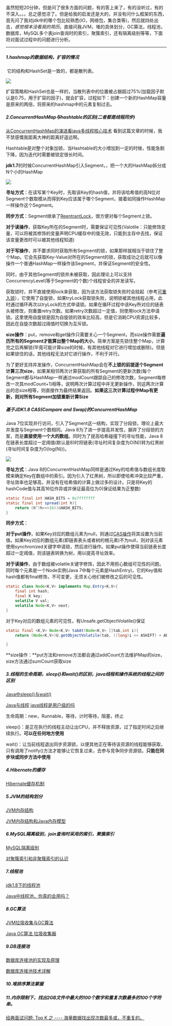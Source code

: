 虽然短短20分钟，但是问了很多方面的问题，有的答上来了，有的没听过，有的不深入。。。总之感觉凉了。但是给我的启发还是大的，并没有问什么框架的东西，首先问了我对jdk中的哪个包比较熟悉(IO，网络包，集合类等)，然后就四处出击，*感觉根本没看我的简历*。直接问我JVM，堆的具体划分，GC算法，线程池，数据库，MySQL多个表join查询时的索引，聚簇索引，还有隔离级别等等，下面将对面试过程中的问题进行分析。

---

##### 1.hashmap的数据结构，扩容的情况

​	它的结构和HashSet是一致的，都是散列表。

<img src="https://github.com/krystalics/krystalics.github.io/blob/master/_posts/img/13.png?raw=true">

​	扩容策略和HashSet也是一样的，当散列表中的位置被占据超过75%(加载因子默认是0.75，用于扩容的因子)，就会扩容，过程如下：创建一个新的HashMap容量是原来的两倍，将原来的hashmap中的元素复制过去。

##### 2.ConcurrentHashMap与hashtable的区别(二者都是线程同步)

[从ConcurrentHashMap的演进看java多线程核心技术](http://www.jasongj.com/java/concurrenthashmap/) 看到这篇文章的时候，我不禁感慨我距离大神的距离好遥远啊。

​	Hashtable是对整个对象加锁，当Hashtable的大小增加到一定的时候，性能急剧下降，因为迭代时需要被锁定很长时间。

​	**jdk1.7**的时候ConcurrentHashMap引入Segment，，把一个大的HashMap拆分成N个小的HashMap

<img src="https://github.com/krystalics/krystalics.github.io/blob/master/_posts/img/14.png?raw=true">

**寻址方式**：在读写某个Key时，先取该Key的hash值，并将该哈希值的高N位对Segment个数取模从而得到Key应该属于哪个Segment，接着如同操作HashMap一样操作这个Segment。

**同步方式**：Segment继承了[ReentrantLock](https://blog.csdn.net/lipeng_bigdata/article/details/52154637)，很方便对每个Segment上锁。

**对于读操作**，获取Key所在的Segment时，需要保证可见性(Valotile：只能修饰变量，可以将被其修饰的变量声明CPU缓存中的值无效，只能到主存中去找，保证该变量更改时可以被其他线程知道)

**对于写操作**，并不要求同时获取所有Segment的锁，如果那样就相当于锁住了整个Map。它会先获取Key-Value对所在的Segment的锁，获取成功之后就可以像操作一个普通HashMap一样操作该Segment，并保证Segment的安全性。

同时，由于其他Segment的锁并未被获取，因此理论上可以支持ConcurrencyLevel(等于Segment的个数)个线程安全的并发读写。

获取锁时，并不直接使用lock来获取，因为该方法获取锁失败时会挂起（参考[可重入锁](http://www.jasongj.com/java/multi_thread/#%E9%87%8D%E5%85%A5%E9%94%81)），它使用了自旋锁，如果tryLock获取锁失败，说明锁被其他线程占用，此时通过循环再次以tryLock的方式申请锁。如果在循环过程中该Key所对应的链表头被修改，则重置retry次数。如果retry次数超过一定值，则使用lock方法申请锁。这里使用自旋锁是因为自旋锁的效率比较高，但是它消耗CPU资源比较多，因此在自旋次数超过阈值时切换为互斥锁。

**size操作**：put，remove和get操作只需要关心一个Segment，而size操作需要**遍历所有的Segment才能算出整个Map的大小**。简单方案是先锁住整个Map，计算完之后再解锁(毕竟可能计算size的时候，有其他线程对它进行增加或删除)。但是如果锁住的话，其他线程无法对它进行操作，不利于并行。

为了更好支持并发操作，ConcurrentHashMap会在**不上锁的前提逐个Segment计算三次size**，如果某相邻两次计算获取的所有Segment的更新次数(每个Segment都与HashMap一样通过modCount跟踪自己的修改次数，Segment每修改一次其modCount+1)相等，说明两次计算过程中并无更新操作，则这两次计算出的总size相等，则直接作为最终结果返回。**如果这三次计算过程中Map有更新，则对所有Segment加锁重新计算Size**



##### 基于JDK1.8 CAS(Compare and Swap)的ConcurrentHashMap

Java 7位实现并行访问，引入了Segment这一结构，实现了分段锁，理论上最大并发度与Segment个数相同。Java 8为了进一步提高并发性，摒弃了分段锁的方案，而是**直接使用一个大的数组**。同时为了提高哈希碰撞下的寻址性能，Java 8在链表长度超过一定阈值(默认是8)时将链表(寻址时间复杂度为O(N))转为红黑树(寻址时间复杂度为O(log(N)))。

<img src="https://github.com/krystalics/krystalics.github.io/blob/master/_posts/img/15.png?raw=true">

**寻址方式**：Java 8的ConcurrentHashMap同样是通过Key的哈希值与数组长度取模来确定Key在数组中的索引。因为引入了红黑树，所以即使哈希冲突比较严重，寻址效率也足够高，并没有在哈希值的计算上做过多的设计。只是将Key的hashCode值与其高16位作异或并保证最高位为0(保证结果为正整数)

```java
static final int HASH_BITS = 0x7fffffff
static final int spread(int h){
    return (h^(h>>>16))&HASH_BITS;
}
```

**同步方式**：

**对于put操作**，如果Key对应的数组元素为null，则通过[CAS操作](http://www.jasongj.com/java/thread_safe/#CAS%EF%BC%88compare-and-swap%EF%BC%89)将其设置为当前值。如果Key对应的数组元素(即链表表头或者树的根元素)不为null，则对该元素使用synchronized关键字申请锁，然后进行操作。如果put操作使得当前链表长度超过一定阈值，则该链表转换为树，用以提高寻址效率。

**对于读操作**，由于数组被volatile关键字修饰，因此不用担心数组可见性的问题。同时每个元素是一个Node实例(Java 7中每个元素是HashEntry)，它的Key值和hash值都有final修饰，不可变更，无须关心他们被修改之后的可见性。

```java
static class Node<K,V> implements Map.Entry<K,V>{
    final int hash;
    final K key;
    volatile V val;
    volatile Node<K,V> next;
}
```

对于Key对应的数组元素的可见性，有Unsafe.getObjectVolatile()保证

```java
static final <K,V> Node<K,V> tabAt(Node<K,V> []tab,int i){
    return (Node<K,V>)U.getObjectVolatile(tab, ((long)i << ASHIFT) + ABASE);

}
```

**size操作：**put方法和remove方法都会通过addCount方法维护Map的size，size方法通过sumCount获取size



##### 3.线程的生命周期，sleep()和wait()的区别，java线程和操作系统的线程之间的区别

[Java中sleep()与wait()](https://blog.csdn.net/u012050154/article/details/50903326)

[Java与线程](https://www.imooc.com/article/257138) [java线程是用户级的吗](https://www.zhihu.com/question/23096638)

生命周期：new，Runnable，等待，计时等待，阻塞，终止

sleep()：是正在执行的线程主动让出CPU，并不释放资源，过了指定时间之后继续执行。**可以在任何地方使用**

wait()：让当前线程退出同步资源锁，以便其他正在等待该资源的线程能够获取，只有调用了notify()方法才能够让它恢复过来，去参与竞争同步资源锁。**只能在同步块或同步方法中使用**

##### 4.Hibernate的缓存

[Hibernate缓存机制](https://www.jianshu.com/p/4ebf4b3b8e96)

##### 5.JVM的结构划分

[JVM内存结构](https://www.cnblogs.com/ityouknow/p/5610232.html)

[JVM内存结构和Java内存模型](https://zhuanlan.zhihu.com/p/38348646)

##### 6.MySQL隔离级别，join查询时采用的索引，聚簇索引

[MySQL隔离级别](https://www.jianshu.com/p/4e3edbedb9a8)

[对聚簇索引和非聚簇索引的认识](https://blog.csdn.net/alexdamiao/article/details/51934917)

##### 7.线程池

[jdk1.8下的线程池](https://juejin.im/post/5bac78ce6fb9a05cee1ded19)

[Java中线程池，你真的会用吗？](https://www.hollischuang.com/archives/2888)

##### 8.GC算法

[JVM垃圾收集与GC算法](https://www.jianshu.com/p/43c1b262d36b)

[Java GC算法 垃圾收集器](http://www.importnew.com/23752.html)

##### 9.DB连接池

[数据库连接池的实现及原理](https://juejin.im/post/5af026a06fb9a07ac47ff282)

[数据库连接池技术详解](https://juejin.im/post/5b7944c6e51d4538c86cf195)

##### 10.堆排序算法掌握



##### 11.内存限制下，找出2GB文件中最大的100个数字和重复次数最多的100个字符串。

[经典面试问题: Top K 之 ---- 海量数据找出现次数最多或，不重复的。](https://juejin.im/post/5aa0ee9f518825557c010bc0)

